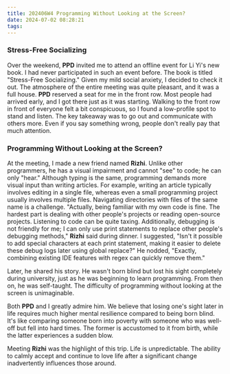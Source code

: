 ```yaml
---
title: 202406W4 Programming Without Looking at the Screen?
date: 2024-07-02 08:28:21
tags:
---
```

### Stress-Free Socializing
Over the weekend, **PPD** invited me to attend an offline event for Li Yi's new book. I had never participated in such an event before. The book is titled "Stress-Free Socializing." Given my mild social anxiety, I decided to check it out. The atmosphere of the entire meeting was quite pleasant, and it was a full house. **PPD** reserved a seat for me in the front row. Most people had arrived early, and I got there just as it was starting. Walking to the front row in front of everyone felt a bit conspicuous, so I found a low-profile spot to stand and listen. The key takeaway was to go out and communicate with others more. Even if you say something wrong, people don't really pay that much attention.

### Programming Without Looking at the Screen?
At the meeting, I made a new friend named **Rizhi**. Unlike other programmers, he has a visual impairment and cannot "see" to code; he can only "hear." Although typing is the same, programming demands more visual input than writing articles. For example, writing an article typically involves editing in a single file, whereas even a small programming project usually involves multiple files. Navigating directories with files of the same name is a challenge. "Actually, being familiar with my own code is fine. The hardest part is dealing with other people's projects or reading open-source projects. Listening to code can be quite taxing. Additionally, debugging is not friendly for me; I can only use print statements to replace other people's debugging methods," **Rizhi** said during dinner. I suggested, "Isn't it possible to add special characters at each print statement, making it easier to delete these debug logs later using global replace?" He nodded, "Exactly, combining existing IDE features with regex can quickly remove them."

Later, he shared his story. He wasn't born blind but lost his sight completely during university, just as he was beginning to learn programming. From then on, he was self-taught. The difficulty of programming without looking at the screen is unimaginable.

Both **PPD** and I greatly admire him. We believe that losing one's sight later in life requires much higher mental resilience compared to being born blind. It's like comparing someone born into poverty with someone who was well-off but fell into hard times. The former is accustomed to it from birth, while the latter experiences a sudden blow.

Meeting **Rizhi** was the highlight of this trip. Life is unpredictable. The ability to calmly accept and continue to love life after a significant change inadvertently influences those around.